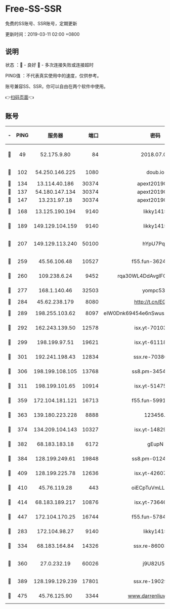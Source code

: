 # Free-SS-SSR

免费的SS账号、SSR账号，定期更新

更新时间：2019-03-11 02:00 +0800

## 说明

状态     ：🙂 - 良好 🙁 - 多次连接失败或连接超时

PING值   ：不代表真实使用中的速度，仅供参考。

账号兼容SS、SSR，你可以自由在两个软件中使用。

👉[扫码页面](https://liesauer.github.io/Free-SS-SSR/)👈

## 账号

|-|PING|服务器|端口|密码|加密方式|区域|
|:----:|:----:|:-----:|-----:|:----:|:----:|:----:|
|🙂|49|52.175.9.80|84|2018.07.07|chacha20-ietf-poly1305|HK|
|🙂|102|54.250.146.225|1080|doub.io|aes-256-cfb|JP|
|🙂|134|13.114.40.186|30374|apext2019006|chacha20|JP|
|🙂|137|54.180.147.134|30374|apext2019006|chacha20|KR|
|🙂|147|13.231.97.18|30374|apext2019006|chacha20|JP|
|🙂|168|13.125.190.194|9140|likky1415|aes-256-cfb|KR|
|🙂|189|149.129.104.159|9140|likky1415|aes-256-cfb|HK|
|🙂|207|149.129.113.240|50100|hYpU7PqP|chacha20-ietf-poly1305|CN|
|🙂|259|45.56.106.48|10527|f55.fun-36242266|aes-256-cfb|US|
|🙂|260|109.238.6.24|9452|rqa30WL4DdAvgIFG6Fs3znzTa|aes-256-cfb|FR|
|🙂|277|168.1.140.46|32503|yompc535|aes-256-cfb|AU|
|🙂|284|45.62.238.179|8080|http://t.cn/EGJIyrl|rc4-md5|CA|
|🙂|289|198.255.103.62|8097|eIW0Dnk69454e6nSwuspv9DmS201tQ0D|aes-256-cfb|US|
|🙂|292|162.243.139.50|12578|isx.yt-70103288|aes-256-cfb|US|
|🙂|299|198.199.97.51|19621|isx.yt-61118042|aes-256-cfb|US|
|🙂|301|192.241.198.43|12834|ssx.re-70380369|aes-256-cfb|US|
|🙂|306|198.199.108.105|13768|ss8.pm-34548033|aes-256-cfb|US|
|🙂|311|198.199.101.65|10914|isx.yt-51475451|aes-256-cfb|US|
|🙂|359|172.104.181.121|16713|f55.fun-59911969|aes-256-cfb|SG|
|🙂|363|139.180.223.228|8888|123456..|aes-256-cfb|JP|
|🙂|374|134.209.104.143|10327|isx.yt-14829527|aes-256-cfb|SG|
|🙂|382|68.183.183.18|6172|gEupN|aes-256-cfb|SG|
|🙂|384|128.199.249.61|19848|ss8.pm-01244950|aes-256-cfb|SG|
|🙂|409|128.199.225.78|12636|isx.yt-42607822|aes-256-cfb|SG|
|🙂|410|45.76.119.28|443|oiECpTuVmLLxk4Ts|aes-256-cfb|AU|
|🙂|414|68.183.189.217|10876|isx.yt-73646645|aes-256-cfb|SG|
|🙂|447|172.104.170.25|16744|f55.fun-57847062|aes-256-cfb|SG|
|🙂|283|172.104.98.27|9140|likky1415|aes-256-cfb|JP|
|🙂|334|68.183.164.84|14326|ssx.re-86003792|aes-256-cfb|US|
|🙂|360|27.0.232.19|60026|j9U82U53|xchacha20-ietf-poly1305|HK|
|🙂|389|128.199.129.239|17801|ssx.re-19029637|aes-256-cfb|SG|
|🙂|475|45.76.125.90|3344|www.darrenliuwei.com|aes-256-cfb|AU|
